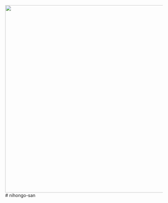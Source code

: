 
<img src="https://github.com/deborafsm/nihongo-san/tree/main/my-app/src/img/japan_logo.png" width="600"/>
# nihongo-san
